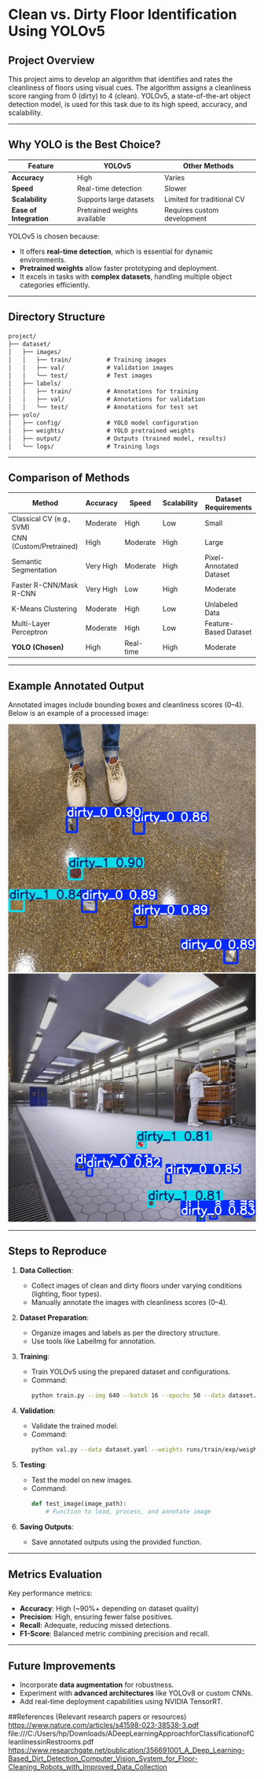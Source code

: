 # Clean vs. Dirty Floor Identification Using YOLOv5

## Project Overview
This project aims to develop an algorithm that identifies and rates the cleanliness of floors using visual cues. The algorithm assigns a cleanliness score ranging from 0 (dirty) to 4 (clean). YOLOv5, a state-of-the-art object detection model, is used for this task due to its high speed, accuracy, and scalability.

---

## Why YOLO is the Best Choice?
| Feature                          | YOLOv5                          | Other Methods                   |
|-----------------------------------|----------------------------------|----------------------------------|
| **Accuracy**                      | High                            | Varies                          |
| **Speed**                         | Real-time detection             | Slower                          |
| **Scalability**                   | Supports large datasets         | Limited for traditional CV      |
| **Ease of Integration**           | Pretrained weights available    | Requires custom development     |

YOLOv5 is chosen because:
- It offers **real-time detection**, which is essential for dynamic environments.
- **Pretrained weights** allow faster prototyping and deployment.
- It excels in tasks with **complex datasets**, handling multiple object categories efficiently.

---

## Directory Structure
```plaintext
project/
├── dataset/
│   ├── images/
│   │   ├── train/          # Training images
│   │   ├── val/            # Validation images
│   │   └── test/           # Test images
│   ├── labels/
│   │   ├── train/          # Annotations for training
│   │   ├── val/            # Annotations for validation
│   │   └── test/           # Annotations for test set
├── yolo/
│   ├── config/             # YOLO model configuration
│   ├── weights/            # YOLO pretrained weights
│   ├── output/             # Outputs (trained model, results)
│   └── logs/               # Training logs
```

---

## Comparison of Methods

| **Method**                | **Accuracy** | **Speed**  | **Scalability** | **Dataset Requirements**         |
|---------------------------|--------------|------------|-----------------|-----------------------------------|
| Classical CV (e.g., SVM)  | Moderate     | High       | Low             | Small                             |
| CNN (Custom/Pretrained)   | High         | Moderate   | High            | Large                             |
| Semantic Segmentation     | Very High    | Moderate   | High            | Pixel-Annotated Dataset           |
| Faster R-CNN/Mask R-CNN   | Very High    | Low        | High            | Moderate                          |
| K-Means Clustering        | Moderate     | High       | Low             | Unlabeled Data                    |
| Multi-Layer Perceptron    | Moderate     | High       | Low             | Feature-Based Dataset             |
| **YOLO (Chosen)**         | High         | Real-time  | High            | Moderate                          |

---

## Example Annotated Output
Annotated images include bounding boxes and cleanliness scores (0–4). Below is an example of a processed image:

![Annotated Example](floor66.png)![Annotated Example](efloor63_0.png)

---

## Steps to Reproduce
1. **Data Collection**:
   - Collect images of clean and dirty floors under varying conditions (lighting, floor types).
   - Manually annotate the images with cleanliness scores (0–4).

2. **Dataset Preparation**:
   - Organize images and labels as per the directory structure.
   - Use tools like LabelImg for annotation.

3. **Training**:
   - Train YOLOv5 using the prepared dataset and configurations.
   - Command:
     ```bash
     python train.py --img 640 --batch 16 --epochs 50 --data dataset.yaml --weights yolov5s.pt
     ```

4. **Validation**:
   - Validate the trained model.
   - Command:
     ```bash
     python val.py --data dataset.yaml --weights runs/train/exp/weights/best.pt
     ```

5. **Testing**:
   - Test the model on new images.
   - Command:
     ```python
     def test_image(image_path):
         # Function to load, process, and annotate image
     ```

6. **Saving Outputs**:
   - Save annotated outputs using the provided function.

---

## Metrics Evaluation
Key performance metrics:
- **Accuracy**: High (~90%+ depending on dataset quality)
- **Precision**: High, ensuring fewer false positives.
- **Recall**: Adequate, reducing missed detections.
- **F1-Score**: Balanced metric combining precision and recall.

---

## Future Improvements
- Incorporate **data augmentation** for robustness.
- Experiment with **advanced architectures** like YOLOv8 or custom CNNs.
- Add real-time deployment capabilities using NVIDIA TensorRT.

##References (Relevant research papers or resources)
<br>
https://www.nature.com/articles/s41598-023-38538-3.pdf
<br>
file:///C:/Users/hp/Downloads/ADeepLearningApproachforClassificationofCleanlinessinRestrooms.pdf
<br>
https://www.researchgate.net/publication/356691001_A_Deep_Learning-Based_Dirt_Detection_Computer_Vision_System_for_Floor-Cleaning_Robots_with_Improved_Data_Collection
